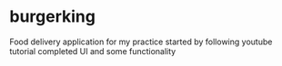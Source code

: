 # burgerking
Food delivery application for my practice started by following youtube tutorial
completed UI and some functionality
